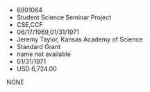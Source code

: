 * 6901064
* Student Science Seminar Project
* CSE,CCF
* 06/17/1969,01/31/1971
* Jeremy Taylor, Kansas Academy of Science
* Standard Grant
*   name not available
* 01/31/1971
* USD 6,724.00

NONE